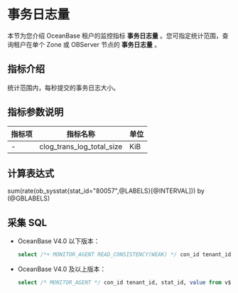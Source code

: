 # 事务日志量

本节为您介绍 OceanBase 租户的监控指标 **事务日志量** 。您可指定统计范围，查询租户在单个 Zone 或 OBServer 节点的 **事务日志量** 。

## 指标介绍

统计范围内，每秒提交的事务日志大小。

## 指标参数说明

| **指标项** |         **指标名称**          | **单位** |
|---------|---------------------------|--------|
| -       | clog_trans_log_total_size | KiB     |

## 计算表达式

sum(rate(ob_sysstat{stat_id="80057",@LABELS}[@INTERVAL])) by (@GBLABELS)

## 采集 SQL

* OceanBase V4.0 以下版本：

  ```sql
  select /*+ MONITOR_AGENT READ_CONSISTENCY(WEAK) */ con_id tenant_id, stat_id, value from v$sysstat where stat_id IN (80057) and (con_id > 1000 or con_id = 1) and class < 1000
  ```

* OceanBase V4.0 及以上版本：

  ```sql
  select /* MONITOR_AGENT */ con_id tenant_id, stat_id, value from v$sysstat, DBA_OB_TENANTS where stat_id IN (80057) and (con_id > 1000 or con_id = 1) and class < 1000
  ```
